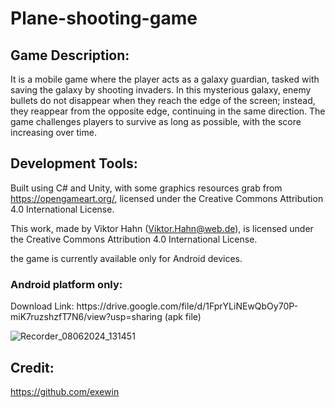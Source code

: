 # Plane-shooting-game

## Game Description:
It is a mobile game where the player acts as a galaxy guardian, tasked with saving the galaxy by shooting invaders. In this mysterious galaxy, enemy bullets do not disappear when they reach the edge of the screen; instead, they reappear from the opposite edge, continuing in the same direction. The game challenges players to survive as long as possible, with the score increasing over time. 

## Development Tools:
Built using C# and Unity, with some graphics resources grab from https://opengameart.org/, licensed under the Creative Commons Attribution 4.0 International License.

This work, made by Viktor Hahn (Viktor.Hahn@web.de), is licensed under the Creative Commons Attribution 4.0 International License.




the game is currently available only for Android devices.


<h3>Android platform only:</h3>
Download Link: https://drive.google.com/file/d/1FprYLiNEwQbOy70P-miK7ruzshzfT7N6/view?usp=sharing (apk file)

![Recorder_08062024_131451](https://github.com/Locus-Wong/Plane-shooting-game/assets/125144955/87d213a3-0b7a-4049-aad4-8d9b3935ff1a)

## Credit:
https://github.com/exewin

